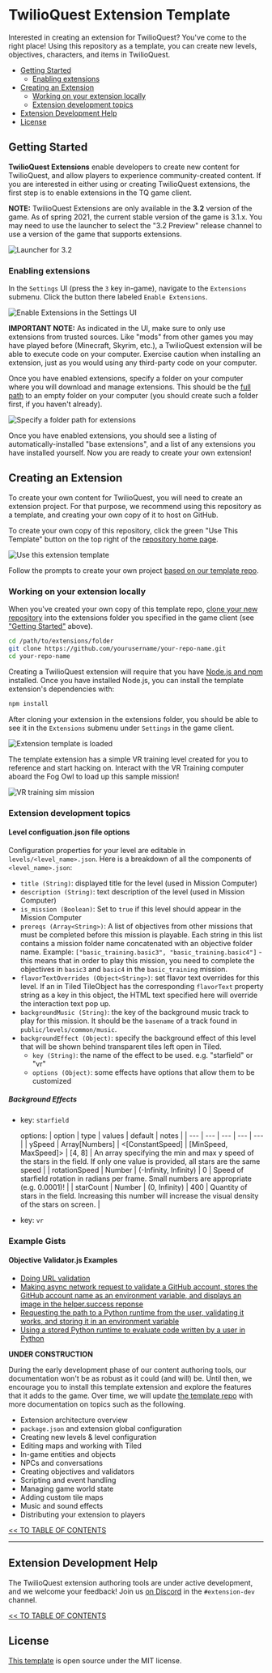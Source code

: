# TwilioQuest Extension Template
Interested in creating an extension for TwilioQuest? You've come to the right place! Using this repository as a template, you can create new levels, objectives, characters, and items in TwilioQuest.

<!-- START doctoc generated TOC please keep comment here to allow auto update -->
<!-- DON'T EDIT THIS SECTION, INSTEAD RE-RUN doctoc TO UPDATE -->

- [Getting Started](#getting-started)
  - [Enabling extensions](#enabling-extensions)
- [Creating an Extension](#creating-an-extension)
  - [Working on your extension locally](#working-on-your-extension-locally)
  - [Extension development topics](#extension-development-topics)
- [Extension Development Help](#extension-development-help)
- [License](#license)

<!-- END doctoc generated TOC please keep comment here to allow auto update -->

## Getting Started
**TwilioQuest Extensions** enable developers to create new content for TwilioQuest, and allow players to experience community-created content. If you are interested in either using or creating TwilioQuest extensions, the first step is to enable extensions in the TQ game client.

**NOTE:** TwilioQuest Extensions are only available in the **3.2** version of the game. As of spring 2021, the current stable version of the game is 3.1.x. You may need to use the launcher to select the "3.2 Preview" release channel to use a version of the game that supports extensions.

![Launcher for 3.2](https://firebasestorage.googleapis.com/v0/b/twilioquest-prod.appspot.com/o/docs%2Flauncher-preview.png?alt=media&token=6aedd709-9ba2-4ab3-b935-2537a8f5ff2f)

### Enabling extensions

In the `Settings` UI (press the `3` key in-game), navigate to the `Extensions` submenu. Click the button there labeled `Enable Extensions`.

![Enable Extensions in the Settings UI](https://firebasestorage.googleapis.com/v0/b/twilioquest-prod.appspot.com/o/docs%2Fenable-extensions.png?alt=media&token=8cc8e5ea-ee56-4a39-ae92-91add950b040)

**IMPORTANT NOTE:** As indicated in the UI, make sure to only use extensions from trusted sources. Like "mods" from other games you may have played before (Minecraft, Skyrim, etc.), a TwilioQuest extension will be able to execute code on your computer. Exercise caution when installing an extension, just as you would using any third-party code on your computer.

Once you have enabled extensions, specify a folder on your computer where you will download and manage extensions. This should be the [full path](https://en.wikipedia.org/wiki/Fully_qualified_name#Filenames_and_paths) to an empty folder on your computer (you should create such a folder first, if you haven't already).

![Specify a folder path for extensions](https://firebasestorage.googleapis.com/v0/b/twilioquest-prod.appspot.com/o/docs%2Fext-folder.png?alt=media&token=4936dd5c-d84c-459e-9179-4c545a64b297)

Once you have enabled extensions, you should see a listing of automatically-installed "base extensions", and a list of any extensions you have installed yourself. Now you are ready to create your own extension!

## Creating an Extension
To create your own content for TwilioQuest, you will need to create an extension project. For that purpose, we recommend using this repository as a template, and creating your own copy of it to host on GitHub.

To create your own copy of this repository, click the green "Use This Template" button on the top right of the [repository home page](https://github.com/TwilioQuest/twilioquest-extension-template).

![Use this extension template](https://firebasestorage.googleapis.com/v0/b/twilioquest-prod.appspot.com/o/docs%2Fuse-template.png?alt=media&token=4c662790-e066-45d4-8cdc-ea6c49569356)

Follow the prompts to create your own project [based on our template repo](https://github.com/TwilioQuest/twilioquest-extension-template/generate).

### Working on your extension locally
When you've created your own copy of this template repo, [clone your new repository](https://docs.github.com/en/github/creating-cloning-and-archiving-repositories/cloning-a-repository) into the extensions folder you specified in the game client (see ["Getting Started"](#getting-started) above).

```bash
cd /path/to/extensions/folder
git clone https://github.com/yourusername/your-repo-name.git
cd your-repo-name
```

Creating a TwilioQuest extension will require that you have [Node.js and npm](https://nodejs.org/en/download/) installed. Once you have installed Node.js, you can install the template extension's dependencies with:

```bash
npm install
```

After cloning your extension in the extensions folder, you should be able to see it in the `Extensions` submenu under `Settings` in the game client.

![Extension template is loaded](https://firebasestorage.googleapis.com/v0/b/twilioquest-prod.appspot.com/o/docs%2Ftemplate_loaded.png?alt=media&token=b29a60c0-9289-46f3-b6e6-bafa28faa669)

The template extension has a simple VR training level created for you to reference and start hacking on. Interact with the VR Training computer aboard the Fog Owl to load up this sample mission!

![VR training sim mission](https://firebasestorage.googleapis.com/v0/b/twilioquest-prod.appspot.com/o/docs%2Fvr_sim.png?alt=media&token=2b39bb3d-a2a6-4420-9e95-6485b52d35a4)

### Extension development topics

#### Level configuation.json file options
Configuration properties for your level are editable in `levels/<level_name>.json`. Here is a breakdown of all the components of `<level_name>.json`:

* `title (String)`: displayed title for the level (used in Mission Computer)
* `description (String)`: text description of the level (used in Mission Computer)
* `is_mission (Boolean)`: Set to `true` if this level should appear in the Mission Computer
* `prereqs (Array<String>)`: A list of objectives from other missions that must be completed before this mission is playable. Each string in this list contains a mission folder name concatenated with an objective folder name. Example: `["basic_training.basic3", "basic_training.basic4"]` - this means that in order to play this mission, you need to complete the objectives in `basic3` and `basic4` in the `basic_training` mission.
* `flavorTextOverrides (Object<String>)`: set flavor text overrides for this level. If an in Tiled TileObject has the corresponding `flavorText` property string as a key in this object, the HTML text specified here will override the interaction text pop up.
* `backgroundMusic (String)`: the key of the background music track to play for this mission. It should be the `basename` of a track found in `public/levels/common/music`.
* `backgroundEffect (Object)`: specify the background effect of this level that will be shown behind transparent tiles left open in Tiled.
  * `key (String)`: the name of the effect to be used. e.g. "starfield" or "vr"
  * `options (Object)`: some effects have options that allow them to be customized

##### Background Effects
* key: `starfield`

  options:
  | option | type | values | default | notes |
  | --- | --- | --- | --- | --- |
  | ySpeed | Array[Numbers] | <[ConstantSpeed] \| [MinSpeed, MaxSpeed]> | [4, 8] | An array specifying the min and max y speed of the stars in the field. If only one value is provided, all stars are the same speed |
  | rotationSpeed | Number | (-Infinity, Infinity) | 0 | Speed of starfield rotation in radians per frame. Small numbers are appropriate (e.g. 0.0001)! |
  | starCount | Number | (0, Infinity) | 400 | Quantity of stars in the field. Increasing this number will increase the visual density of the stars on screen. |
* key: `vr`

### Example Gists

#### Objective Validator.js Examples
- [Doing URL validation](https://gist.github.com/rmkubik/db54a3ace509fe4e0ffec6f008e8588d)
- [Making async network request to validate a GitHub account, stores the GitHub account name as an environment variable, and displays an image in the helper.success reponse](https://gist.github.com/rmkubik/9898f63e4ace00093b593d16b24d4c52)
- [Requesting the path to a Python runtime from the user, validating it works, and storing it in an environment variable](https://gist.github.com/kwhinnery/60254c09b579c2bf89c7f56899273fe7)
- [Using a stored Python runtime to evaluate code written by a user in Python](https://gist.github.com/kwhinnery/6ae2f25562b8eace9aa049084bbcacc1)

**UNDER CONSTRUCTION**

During the early development phase of our content authoring tools, our documentation won't be as robust as it could (and will) be. Until then, we encourage you to install this template extension and explore the features that it adds to the game. Over time, we will update [the template repo](https://github.com/TwilioQuest/twilioquest-extension-template) with more documentation on topics such as the following.

- Extension architecture overview
- `package.json` and extension global configuration
- Creating new levels & level configuration
- Editing maps and working with Tiled
- In-game entities and objects
- NPCs and conversations
- Creating objectives and validators
- Scripting and event handling
- Managing game world state
- Adding custom tile maps
- Music and sound effects
- Distributing your extension to players

[<< TO TABLE OF CONTENTS](#twilioquest-extension-template)

<hr/>

## Extension Development Help
The TwilioQuest extension authoring tools are under active development, and we welcome your feedback! Join us [on Discord](https://twil.io/tq-discord) in the `#extension-dev` channel.

[<< TO TABLE OF CONTENTS](#twilioquest-extension-template)

## License
[This template](https://github.com/TwilioQuest/twilioquest-extension-template) is open source under the MIT license.
